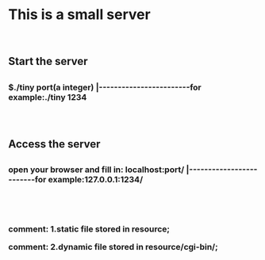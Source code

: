 <h1>This is a small server</h1>

<br>
<h2>Start the server<h2>
<h3>$./tiny port(a integer)    |------------------------for example:./tiny 1234<h3>

<br>
<h2>Access the server<h2>
<h3>open your browser and fill in: localhost:port/   |-------------------------for example:127.0.0.1:1234/<h3>


<br>
<br>
<p>comment: 1.static file stored in resource;</p>
<p>comment: 2.dynamic file stored in resource/cgi-bin/;</p>
